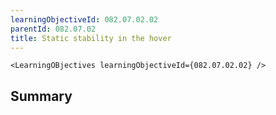 ```yaml
---
learningObjectiveId: 082.07.02.02
parentId: 082.07.02
title: Static stability in the hover
---
```


```tsx eval
<LearningOBjectives learningObjectiveId={082.07.02.02} />
```

## Summary
